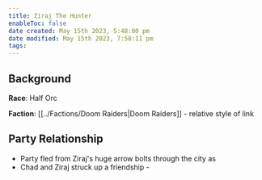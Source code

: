 ```yaml
---
title: Ziraj The Hunter
enableToc: false
date created: May 15th 2023, 5:48:00 pm
date modified: May 15th 2023, 7:58:11 pm
tags: 
---
```



## Background
**Race**: Half Orc

**Faction**: [[../Factions/Doom Raiders|Doom Raiders]] - relative style of link

## Party Relationship
- Party fled from Ziraj's huge arrow bolts through the city as
- Chad and Ziraj struck up a friendship -
